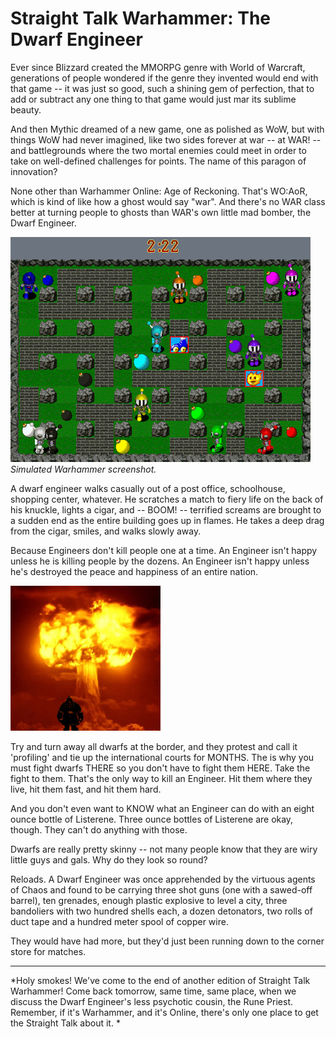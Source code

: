 # Straight Talk Warhammer: The Dwarf Engineer

Ever since Blizzard created the MMORPG genre with World of Warcraft, generations of people wondered if the genre they invented would end with that game -- it was just so good, such a shining gem of perfection, that to add or subtract any one thing to that game would just mar its sublime beauty. 

And then Mythic dreamed of a new game, one as polished as WoW, but with things WoW had never imagined, like two sides forever at war -- at WAR! -- and battlegrounds where the two mortal enemies could meet in order to take on well-defined challenges for points. The name of this paragon of innovation?

None other than Warhammer Online: Age of Reckoning. That's WO:AoR, which is kind of like how a ghost would say "war". And there's no WAR class better at turning people to ghosts than WAR's own little mad bomber, the Dwarf Engineer.

![](../uploads/2008/09/bomberman.jpg "bomberman")  
*Simulated Warhammer screenshot.*

A dwarf engineer walks casually out of a post office, schoolhouse, shopping center, whatever. He scratches a match to fiery life on the back of his knuckle, lights a cigar, and -- BOOM! -- terrified screams are brought to a sudden end as the entire building goes up in flames. He takes a deep drag from the cigar, smiles, and walks slowly away.

Because Engineers don't kill people one at a time. An Engineer isn't happy unless he is killing people by the dozens. An Engineer isn't happy unless he's destroyed the peace and happiness of an entire nation.

![](../uploads/2008/09/boom.jpg "boom")

Try and turn away all dwarfs at the border, and they protest and call it 'profiling' and tie up the international courts for MONTHS. The is why you must fight dwarfs THERE so you don't have to fight them HERE. Take the fight to them. That's the only way to kill an Engineer. Hit them where they live, hit them fast, and hit them hard.

And you don't even want to KNOW what an Engineer can do with an eight ounce bottle of Listerene. Three ounce bottles of Listerene are okay, though. They can't do anything with those.

Dwarfs are really pretty skinny -- not many people know that they are wiry little guys and gals. Why do they look so round?

Reloads. A Dwarf Engineer was once apprehended by the virtuous agents of Chaos and found to be carrying three shot guns (one with a sawed-off barrel), ten grenades, enough plastic explosive to level a city, three bandoliers with two hundred shells each, a dozen detonators, two rolls of duct tape and a hundred meter spool of copper wire.

They would have had more, but they'd just been running down to the corner store for matches.

---

*Holy smokes! We've come to the end of another edition of Straight Talk Warhammer! Come back tomorrow, same time, same place, when we discuss the Dwarf Engineer's less psychotic cousin, the Rune Priest. Remember, if it's Warhammer, and it's Online, there's only one place to get the Straight Talk about it.
*
